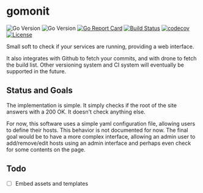 # gomonit
![Go Version](https://img.shields.io/badge/go-1.8-brightgreen.svg)
![Go Version](https://img.shields.io/badge/go-1.9-brightgreen.svg)
[![Go Report Card](https://goreportcard.com/badge/github.com/depado/gomonit)](https://goreportcard.com/report/github.com/depado/gomonit)
[![Build Status](https://drone.depado.eu/api/badges/Depado/gomonit/status.svg)](https://drone.depado.eu/Depado/gomonit)
[![codecov](https://codecov.io/gh/Depado/gomonit/branch/master/graph/badge.svg)](https://codecov.io/gh/Depado/gomonit)
[![License](https://img.shields.io/badge/license-MIT-blue.svg)](https://github.com/depado/gomonit/blob/master/LICENSE)

Small soft to check if your services are running, providing a web interface.  

It also integrates with Github to fetch your commits, and with drone to fetch
the build list. Other versioning system and CI system will eventually be
supported in the future.

## Status and Goals

The implementation is simple. It simply checks if the root of the site answers with a 200 OK. It doesn't check anything else.

For now, this software uses a simple yaml configuration file, allowing users to define their hosts. This behavior is not documented for now. The final goal would be to have a more complex interface, allowing an admin user to add/remove/edit hosts using an admin interface and perhaps even check for some contents on the page.

## Todo

- [ ] Embed assets and templates
